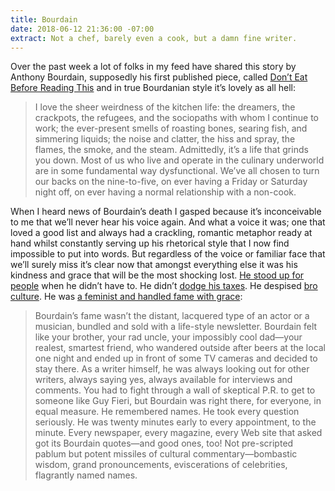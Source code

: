 ```yaml
---
title: Bourdain
date: 2018-06-12 21:36:00 -07:00
extract: Not a chef, barely even a cook, but a damn fine writer.
---
```


Over the past week a lot of folks in my feed have shared this story by Anthony Bourdain, supposedly his first published piece, called [Don’t Eat Before Reading This](https://www.newyorker.com/magazine/2000/04/17/hells-kitchen) and in true Bourdanian style it’s lovely as all hell:

> I love the sheer weirdness of the kitchen life: the dreamers, the crackpots, the refugees, and the sociopaths with whom I continue to work; the ever-present smells of roasting bones, searing fish, and simmering liquids; the noise and clatter, the hiss and spray, the flames, the smoke, and the steam. Admittedly, it’s a life that grinds you down. Most of us who live and operate in the culinary underworld are in some fundamental way dysfunctional. We’ve all chosen to turn our backs on the nine-to-five, on ever having a Friday or Saturday night off, on ever having a normal relationship with a non-cook.

When I heard news of Bourdain’s death I gasped because it’s inconceivable to me that we’ll never hear his voice again. And what a voice it was; one that loved a good list and always had a crackling, romantic metaphor ready at hand whilst constantly serving up his rhetorical style that I now find impossible to put into words. But regardless of the voice or familiar face that we’ll surely miss it’s clear now that amongst everything else it was his kindness and grace that will be the most shocking lost. [He stood up for people](https://www.buzzfeed.com/juliareinstein/marilyn-hagerty-anthony-bourdain-olive-garden?utm_term=.vbMGqEMeDM#.qgRKpR1MW1) when he didn’t have to. He didn’t [dodge his taxes](https://www.wealthsimple.com/en-us/magazine/money-diary-anthony-bourdain). He despised [bro culture](https://www.newyorker.com/culture/annals-of-gastronomy/a-harvey-weinstein-moment-for-the-restaurant-industry). He was [a feminist and handled fame with grace](https://www.newyorker.com/culture/annals-of-gastronomy/anthony-bourdain-and-the-power-of-telling-the-truth):

> Bourdain’s fame wasn’t the distant, lacquered type of an actor or a musician, bundled and sold with a life-style newsletter. Bourdain felt like your brother, your rad uncle, your impossibly cool dad—your realest, smartest friend, who wandered outside after beers at the local one night and ended up in front of some TV cameras and decided to stay there. As a writer himself, he was always looking out for other writers, always saying yes, always available for interviews and comments. You had to fight through a wall of skeptical P.R. to get to someone like Guy Fieri, but Bourdain was right there, for everyone, in equal measure. He remembered names. He took every question seriously. He was twenty minutes early to every appointment, to the minute. Every newspaper, every magazine, every Web site that asked got its Bourdain quotes—and good ones, too! Not pre-scripted pablum but potent missiles of cultural commentary—bombastic wisdom, grand pronouncements, eviscerations of celebrities, flagrantly named names.